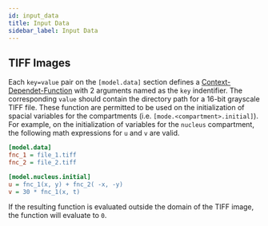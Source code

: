 ```yaml
---
id: input_data
title: Input Data
sidebar_label: Input Data
---
```


## TIFF Images

Each `key=value` pair on the `[model.data]` section defines a
[Context-Dependet-Function](math_expr.md) with 2 arguments named as the `key`
indentifier. The corresponding `value` should contain the directory path for a
16-bit grayscale TIFF file. These function are permitted to be used on the
initialization of spacial variables for the compartments
(i.e. `[mode.<compartment>.initial]`). For example, on the initialization of
variables for the `nucleus` compartment, the following math expressions for `u`
and `v` are valid.

```ini
[model.data]
fnc_1 = file_1.tiff
fnc_2 = file_2.tiff

[model.nucleus.initial]
u = fnc_1(x, y) + fnc_2( -x, -y)
v = 30 * fnc_1(x, t)
```

If the resulting function is evaluated outside the domain of the TIFF image, the
function will evaluate to `0`.

